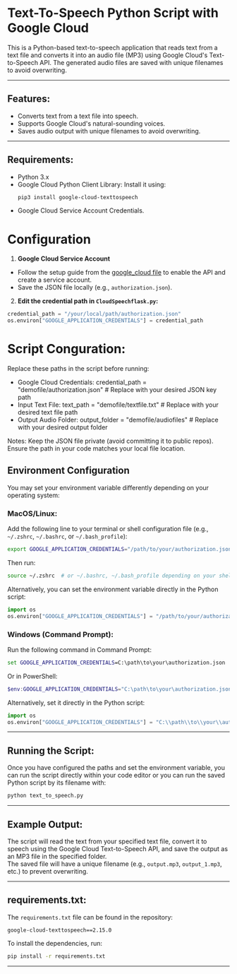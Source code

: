 # Text-To-Speech Python Script with Google Cloud

This is a Python-based text-to-speech application that reads text from a text file and converts it into an audio file (MP3) using Google Cloud's Text-to-Speech API. The generated audio files are saved with unique filenames to avoid overwriting.

---

## Features:
- Converts text from a text file into speech.
- Supports Google Cloud's natural-sounding voices.
- Saves audio output with unique filenames to avoid overwriting.
---

## Requirements:
- Python 3.x
- Google Cloud Python Client Library: Install it using:
  ```bash
  pip3 install google-cloud-texttospeech
- Google Cloud Service Account Credentials.

# Configuration
1. **Google Cloud Service Account**

- Follow the setup guide from the [google_cloud file](../google_cloud/README.md) to enable the API and create a service account.
- Save the JSON file locally (e.g., `authorization.json`).

2. **Edit the credential path in `CloudSpeechflask.py`:**

```python
credential_path = "/your/local/path/authorization.json"
os.environ["GOOGLE_APPLICATION_CREDENTIALS"] = credential_path
```

# Script Conguration:
Replace these paths in the script before running:
- Google Cloud Credentials: credential_path = "demofile/authorization.json" # Replace with your desired JSON key path
- Input Text File: text_path = "demofile/textfile.txt"  # Replace with your desired text file path
- Output Audio Folder: output_folder = "demofile/audiofiles" # Replace with your desired output folder

Notes:
Keep the JSON file private (avoid committing it to public repos).
Ensure the path in your code matches your local file location.

## **Environment Configuration**  
You may set your environment variable differently depending on your operating system:  

### **MacOS/Linux:**  
Add the following line to your terminal or shell configuration file (e.g., `~/.zshrc`, `~/.bashrc`, or `~/.bash_profile`):  
```bash  
export GOOGLE_APPLICATION_CREDENTIALS="/path/to/your/authorization.json"  
```  
Then run:  
```bash  
source ~/.zshrc  # or ~/.bashrc, ~/.bash_profile depending on your shell  
```  

Alternatively, you can set the environment variable directly in the Python script:  
```python  
import os  
os.environ["GOOGLE_APPLICATION_CREDENTIALS"] = "/path/to/your/authorization.json"  
```  

### **Windows (Command Prompt):**  
Run the following command in Command Prompt:  
```cmd  
set GOOGLE_APPLICATION_CREDENTIALS=C:\path\to\your\authorization.json  
```  

Or in PowerShell:  
```powershell  
$env:GOOGLE_APPLICATION_CREDENTIALS="C:\path\to\your\authorization.json"  
```  

Alternatively, set it directly in the Python script:  
```python  
import os  
os.environ["GOOGLE_APPLICATION_CREDENTIALS"] = "C:\\path\\to\\your\\authorization.json"  
```  

---

## **Running the Script:**  
Once you have configured the paths and set the environment variable, you can run the script directly within your code editor or you can run the saved Python script by its filename with:  
```bash  
python text_to_speech.py  
```  

---

## **Example Output:**  
The script will read the text from your specified text file, convert it to speech using the Google Cloud Text-to-Speech API, and save the output as an MP3 file in the specified folder.  
The saved file will have a unique filename (e.g., `output.mp3`, `output_1.mp3`, etc.) to prevent overwriting.  

---

## **requirements.txt:**  
The `requirements.txt` file can be found in the repository:  

```
google-cloud-texttospeech==2.15.0
```

To install the dependencies, run:  
```bash  
pip install -r requirements.txt  
```  

---